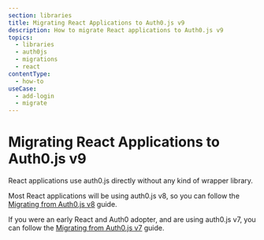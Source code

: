 ```yaml
---
section: libraries
title: Migrating React Applications to Auth0.js v9
description: How to migrate React applications to Auth0.js v9
topics:
  - libraries
  - auth0js
  - migrations
  - react
contentType:
  - how-to
useCase:
  - add-login
  - migrate
---
```

# Migrating React Applications to Auth0.js v9

React applications use auth0.js directly without any kind of wrapper library.

Most React applications will be using auth0.js v8, so you can follow the [Migrating from Auth0.js v8](/libraries/auth0js/v9/migration-v8-v9) guide.

If you were an early React and Auth0 adopter, and are using auth0.js v7, you can follow the [Migrating from Auth0.js v7](/libraries/auth0js/v9/migration-v7-v9) guide.
